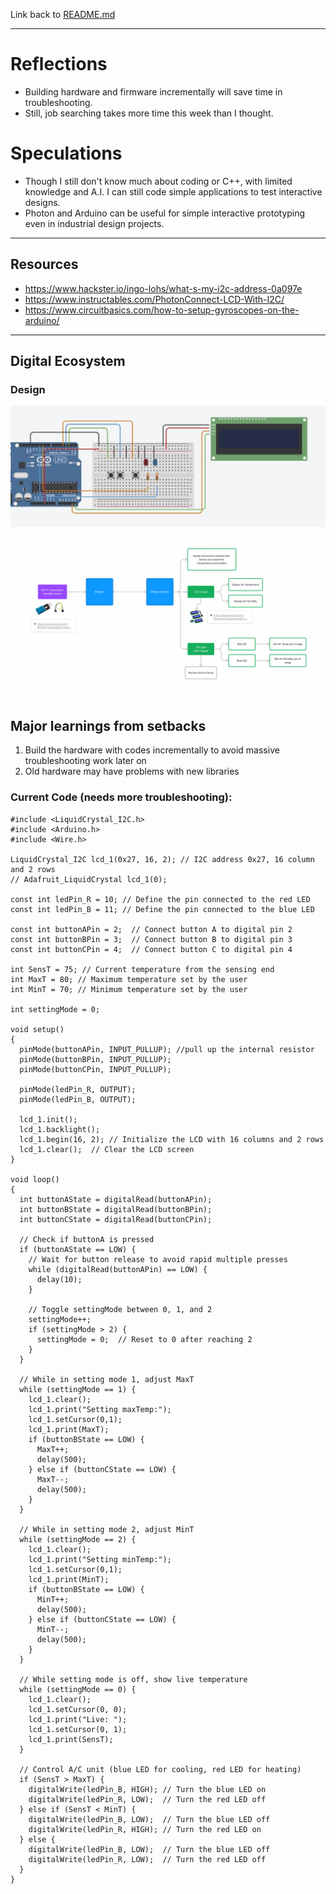 Link back to [README.md](../README.md)

---
# Reflections
- Building hardware and firmware incrementally will save time in troubleshooting. 
- Still, job searching takes more time this week than I thought. 

# Speculations
- Though I still don't know much about coding or C++, with limited knowledge and A.I. I can still code simple applications to test interactive designs. 
- Photon and Arduino can be useful for simple interactive prototyping even in industrial design projects. 

---

## Resources
- https://www.hackster.io/ingo-lohs/what-s-my-i2c-address-0a097e
- https://www.instructables.com/PhotonConnect-LCD-With-I2C/
- https://www.circuitbasics.com/how-to-setup-gyroscopes-on-the-arduino/

---

## Digital Ecosystem
### Design
![img](_attachments/d05ae4a75da38ba987ffda6ed5c7faa2.jpeg)
![img](_attachments/Texas_Fruit_Preservation.jpg)
## Major learnings from setbacks
1. Build the hardware with codes incrementally to avoid massive troubleshooting work later on
2. Old hardware may have problems with new libraries

### Current Code (needs more troubleshooting): 
```
#include <LiquidCrystal_I2C.h>
#include <Arduino.h>
#include <Wire.h>

LiquidCrystal_I2C lcd_1(0x27, 16, 2); // I2C address 0x27, 16 column and 2 rows
// Adafruit_LiquidCrystal lcd_1(0);

const int ledPin_R = 10; // Define the pin connected to the red LED
const int ledPin_B = 11; // Define the pin connected to the blue LED

const int buttonAPin = 2;  // Connect button A to digital pin 2
const int buttonBPin = 3;  // Connect button B to digital pin 3
const int buttonCPin = 4;  // Connect button C to digital pin 4

int SensT = 75; // Current temperature from the sensing end
int MaxT = 80; // Maximum temperature set by the user
int MinT = 70; // Minimum temperature set by the user

int settingMode = 0;

void setup()
{
  pinMode(buttonAPin, INPUT_PULLUP); //pull up the internal resistor
  pinMode(buttonBPin, INPUT_PULLUP);
  pinMode(buttonCPin, INPUT_PULLUP);
  
  pinMode(ledPin_R, OUTPUT);
  pinMode(ledPin_B, OUTPUT);

  lcd_1.init();
  lcd_1.backlight();
  lcd_1.begin(16, 2); // Initialize the LCD with 16 columns and 2 rows
  lcd_1.clear();  // Clear the LCD screen
}

void loop()
{
  int buttonAState = digitalRead(buttonAPin);
  int buttonBState = digitalRead(buttonBPin);
  int buttonCState = digitalRead(buttonCPin);

  // Check if buttonA is pressed
  if (buttonAState == LOW) {
    // Wait for button release to avoid rapid multiple presses
    while (digitalRead(buttonAPin) == LOW) {
      delay(10);
    }

    // Toggle settingMode between 0, 1, and 2
    settingMode++;
    if (settingMode > 2) {
      settingMode = 0;  // Reset to 0 after reaching 2
    }
  }
    
  // While in setting mode 1, adjust MaxT
  while (settingMode == 1) {
    lcd_1.clear();
    lcd_1.print("Setting maxTemp:");
    lcd_1.setCursor(0,1);
    lcd_1.print(MaxT);
    if (buttonBState == LOW) {
      MaxT++;
      delay(500);  
    } else if (buttonCState == LOW) {
      MaxT--;
      delay(500);  
    }
  }
    
  // While in setting mode 2, adjust MinT
  while (settingMode == 2) {
    lcd_1.clear();
    lcd_1.print("Setting minTemp:");
    lcd_1.setCursor(0,1);
    lcd_1.print(MinT);
    if (buttonBState == LOW) {
      MinT++;
      delay(500);  
    } else if (buttonCState == LOW) {
      MinT--;
      delay(500);  
    }
  }

  // While setting mode is off, show live temperature
  while (settingMode == 0) {
  	lcd_1.clear();
    lcd_1.setCursor(0, 0);
  	lcd_1.print("Live: ");
    lcd_1.setCursor(0, 1);
  	lcd_1.print(SensT);
  }

  // Control A/C unit (blue LED for cooling, red LED for heating)
  if (SensT > MaxT) {
    digitalWrite(ledPin_B, HIGH); // Turn the blue LED on
    digitalWrite(ledPin_R, LOW);  // Turn the red LED off
  } else if (SensT < MinT) {
    digitalWrite(ledPin_B, LOW);  // Turn the blue LED off
    digitalWrite(ledPin_R, HIGH); // Turn the red LED on
  } else {
    digitalWrite(ledPin_B, LOW);  // Turn the blue LED off
    digitalWrite(ledPin_R, LOW);  // Turn the red LED off
  }
}
```
